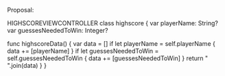 Proposal:

HIGHSCOREVIEWCONTROLLER
class highscore {
  var playerName: String?
  var guessesNeededToWin: Integer?
  
  func highscoreData() {
    var data = []
    if let playerName = self.playerName {
      data += [playerName]
    }
    if let guessesNeededToWin = self.guessesNeededToWin {
      data += [guessesNeededToWin]
    }
    return " ".join(data)
  }
}
